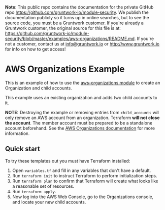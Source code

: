 **Note**: This public repo contains the documentation for the private GitHub repo <https://github.com/gruntwork-io/module-security>.
We publish the documentation publicly so it turns up in online searches, but to see the source code, you must be a Gruntwork customer.
If you're already a Gruntwork customer, the original source for this file is at: <https://github.com/gruntwork-io/module-security/blob/master/examples/aws-organizations/README.md>.
If you're not a customer, contact us at <info@gruntwork.io> or <http://www.gruntwork.io> for info on how to get access!

# AWS Organizations Example

This is an example of how to use the [aws-organizations module](/modules/aws-organizations) to create an Organization and
child accounts.

This example uses an existing organization and adds two child accounts to it.

**NOTE:** Destroying the example or removing entries from `child_accounts` will only remove an AWS account from an organization. 
Terraform **will not close the account**. The member account must be prepared to be a standalone account beforehand. 
See the [AWS Organizations documentation](https://docs.aws.amazon.com/organizations/latest/userguide/orgs_manage_accounts_remove.html) 
for more information.

## Quick start

To try these templates out you must have Terraform installed:

1. Open `variables.tf` and fill in any variables that don't have a default.
1. Run `terraform init` to instruct Terraform to perform initialization steps.
1. Run `terraform plan` to confirm that Terraform will create what looks like a reasonable set of resources.
1. Run `terraform apply`.
1. Now log into the AWS Web Console, go to the Organizations console, and locate your new child accounts.
